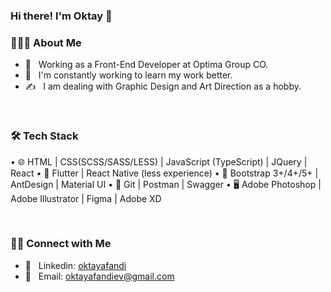 ### Hi there! I'm Oktay 👋

<h3> 👨🏻‍💻 About Me </h3>

- 💼 &nbsp; Working as a Front-End Developer at Optima Group CO.
- 🌱 &nbsp; I'm constantly working to learn my work better.
- ✍️ &nbsp; I am dealing with Graphic Design and Art Direction as a hobby.

<br/>

<h3> 🛠 Tech Stack </h3>

 • 🌐   HTML | CSS(SCSS/SASS/LESS) | JavaScript (TypeScript) | JQuery | React
 • 📱   Flutter | React Native (less experience)
 • 🎨   Bootstrap 3+/4+/5+ | AntDesign | Material UI
 • 🔧   Git | Postman | Swagger
 • 🖥   Adobe Photoshop | Adobe Illustrator | Figma | Adobe XD


<br/>

<h3> 🤝🏻 Connect with Me </h3>

- 💬 &nbsp; Linkedin: <a href="https://www.linkedin.com/in/oktay-afandi-76365a209/">oktayafandi</a>
- 📩 &nbsp; Email: <a href="mailto:oktayafandiev@gmail.com">oktayafandiev@gmail.com</a>
